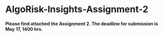 # AlgoRisk-Insights-Assignment-2
#### Please find attached the Assignment 2. The deadline for submission is May 17, 1400 hrs.
